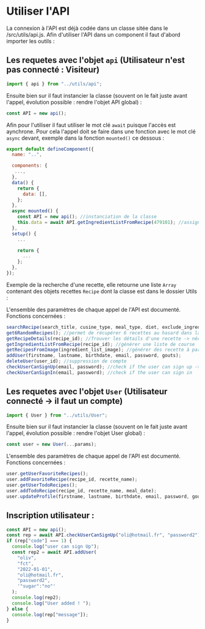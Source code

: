 # Utiliser l'API

La connexion à l'API est déjà codée dans un classe sitée dans le /src/utils/api.js. Afin d'utiliser l'API dans un component il faut d'abord importer les outils :

## Les requetes avec l'objet `api` (Utilisateur n'est pas connecté : Visiteur)

```js
import { api } from "../utils/api";
```

Ensuite bien sur il faut instancier la classe (souvent on le fait juste avant l'appel, évolution possible : rendre l'objet API global) :

```js
const API = new api();
```

Afin pour l'utiliser il faut utiliser le mot clé `await` puisque l'accès est aynchrone. Pour cela l'appel doit se faire dans une fonction avec le mot clé `async` devant, exemple dans la fonction `mounted()` ce dessous :

```js
export default defineComponent({
  name: "..",

  components: {
   ...,
  },
  data() {
    return {
      data: [],
    };
  },
  async mounted() {
    const API = new api(); //instanciation de la classe
    this.data = await API.getIngredientListFromRecipe(479101); //assignation de la valeur de retour à une variable qui pourra être utilisée et manipulée dans le template.
  },
  setup() {
    ...

    return {
      ...
    };
  },
});
```

Exemple de la recherche d'une recette, elle retourne une liste `Array` contenant des objets recettes `Recipe` dont la classe est dans le dossier Utils :

L'ensemble des paramètres de chaque appel de l'API est documenté.
Fonctions concernées :

```js
searchRecipe(search_title, cusine_type, meal_type, diet, exclude_ingredient); //rechercher des recettes
get6RandomRecipes(); //permet de récupérer 6 recettes au hasard dans la bdd
getRecipeDetails(recipe_id); //Trouver les détails d'une recette -> nécessaire pour afficher le temps de préparation, les ingrédients, les étapes...
getIngredientListFromRecipe(recipe_id); //générer une liste de course
getRecipesFromImage(ingredient_list_image); //générer des recette à partir d'une image
addUser(firstname, lastname, birthdate, email, password, gouts);
deleteUser(user_id); //suppression de compte
checkUserCanSignUp(email, password); //check if the user can sign up -> appeler addUser après
checkUserCanSignIn(email, password); //check if the user can sign in
```

## Les requetes avec l'objet `User` (Utilisateur connecté -> il faut un compte)

```js
import { User } from "../utils/User";
```

Ensuite bien sur il faut instancier la classe (souvent on le fait juste avant l'appel, évolution possible : rendre l'objet User global) :

```js
const user = new User(...params);
```

L'ensemble des paramètres de chaque appel de l'API est documenté.
Fonctions concernées :

```js
user.getUserFavoriteRecipes();
user.addFavoriteRecipe(recipe_id, recette_name);
user.getUserTodoRecipes();
user.addTodoRecipe(recipe_id, recette_name, meal_date);
user.updateProfile(firstname, lastname, birthdate, email, password, gouts);
```

## Inscription utilisateur :

```js
const API = new api();
const rep = await API.checkUserCanSignUp("oli@hotmail.fr", "password2");
if (rep["code"] === 1) {
  console.log("user can sign Up");
  const rep2 = await API.addUser(
    "oliv",
    "fct",
    "2022-01-01",
    "oli@hotmail.fr",
    "password2",
    '"sugar":"no"'
  );
  console.log(rep2);
  console.log("User added ! ");
} else {
  console.log(rep["message"]);
}
```
